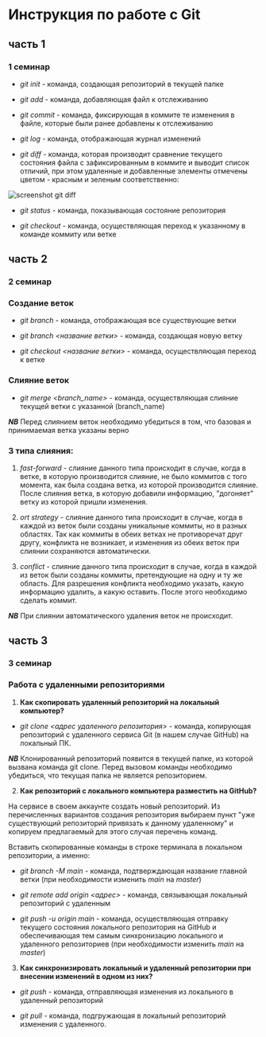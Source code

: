 # Инструкция по работе с Git
## часть 1
### 1 семинар
* *git init* - команда, создающая репозиторий в текущей папке

* *git add*  - команда, добавляющая файл к отслеживанию

* *git commit*  - команда, фиксирующая в коммите те изменения в файле, которые были ранее добавлены к отслеживанию

* *git log*  - команда, отображающая журнал изменений 

* *git diff*  - команда, которая производит сравнение текущего состояния файла с зафиксированным в коммите и выводит список отличий, при этом удаленные и добавленные элементы отмечены цветом - красным и зеленым соответственно:

![screenshot git diff](pic.JPG)

* *git status*  - команда, показывающая состояние репозитория

* *git checkout*  - команда, осуществляющая переход к указанному в команде коммиту или ветке

## часть 2
### 2 семинар
### Создание веток

* *git branch* - команда, отображающая все существующие ветки

* *git branch <название ветки>* - команда, создающая новую ветку

* *git checkout <название ветки>* - команда, осуществляющая переход к ветке

### Слияние веток

* *git merge <branch_name>* - команда, осуществляющая слияние текущей ветки с указанной (branch_name)

__*NB*__ Перед слиянием веток необходимо убедиться в том, что базовая и принимаемая ветка указаны верно
 
### 3 типа слияния:

1. *fast-forward* - слияние данного типа происходит в случае, когда в ветке, в которую производится слияние, не было коммитов с того момента, как была создана ветка, из которой производится слияние.
После слияния ветка, в которую добавили информацию, "догоняет" ветку из которой пришли изменения. 

2. *ort strategy* - слияние данного типа происходит в случае, когда в каждой из веток были созданы уникальные коммиты, но в разных областях.
Так как коммиты в обеих ветках не противоречат друг другу, конфликта не возникает, и изменения из обеих веток при слиянии сохраняются автоматически.

3. *conflict* - слияние данного типа происходит в случае, когда в каждой из веток были созданы коммиты, претендующие на одну и ту же область. Для разрешения конфликта необходимо указать, какую информацию удалить, а какую оставить. После этого необходимо сделать коммит.

__*NB*__ При слиянии автоматического удаления веток не происходит.

## часть 3
### 3 семинар
### Работа с удаленными репозиториями

1. **Как скопировать удаленный репозиторий на локальный компьютер?**

* *git clone <адрес удаленного репозитория>*  - команда, копирующая репозиторий с удаленного сервиса Git (в нашем случае GitHub)  на локальный ПК.

__*NB*__ Клонированный репозиторий появится в текущей папке, из которой вызвана команда git clone. Перед вызовом команды необходимо убедиться, что текущая папка не является репозиторием.

2. **Как репозиторий c локального компьютера разместить на GitHub?**

На сервисе в своем аккаунте создать новый репозиторий. Из перечисленных вариантов создания репозитория выбираем пункт "уже существующий репозиторий привязать к данному удаленному" и копируем предлагаемый для этого случая перечень команд.

Вставить скопированные команды в строке терминала в локальном репозитории, а именно:

* *git branch -M main* - команда, подтверждающая название главной ветки (при необходимости изменить *main* на *master*)

* *git remote add origin <адрес>* - команда, связывающая локальный репозиторий с удаленным

* *git push -u origin main* - команда, осуществляющая отправку  текущего состояния локального репозитория на GitHub и обеспечивающая тем самым синхронизацию локального и удаленного репозиториев (при необходимости изменить *main* на *master*)

3. **Как синхронизировать локальный и удаленный репозитории при внесении изменений в одном из них?**

* *git push* - команда, отправляющая изменения из локального в удаленный репозиторий

* *git pull* - команда, подгружающая в локальный репозиторий изменения с удаленного.



